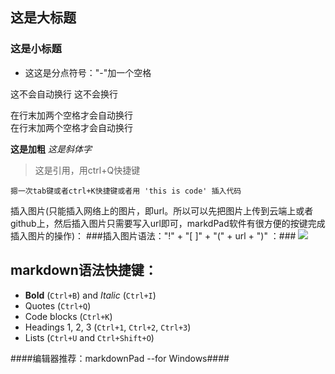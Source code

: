 ## 这是大标题  ##
### 这是小标题  ###

- 这这是分点符号："-"加一个空格

这不会自动换行
这不会换行

在行末加两个空格才会自动换行  
在行末加两个空格才会自动换行

**这是加粗**
*这是斜体字*
> 这是引用，用ctrl+Q快捷键  

    摁一次tab键或者ctrl+K快捷键或者用 'this is code' 插入代码

插入图片(只能插入网络上的图片，即url。所以可以先把图片上传到云端上或者github上，然后插入图片只需要写入url即可，markdPad软件有很方便的按键完成插入图片的操作)：
###插入图片语法："!" + "[ ]" + "(" + url + ")"  ：###
![](https://github.com/Victor-Lv/Network_Programming/blob/master/image/MIME-1.PNG)

## markdown语法快捷键： ###

- **Bold** (`Ctrl+B`) and *Italic* (`Ctrl+I`)
- Quotes (`Ctrl+Q`)
- Code blocks (`Ctrl+K`)
- Headings 1, 2, 3 (`Ctrl+1`, `Ctrl+2`, `Ctrl+3`)
- Lists (`Ctrl+U` and `Ctrl+Shift+O`)

####编辑器推荐：markdownPad --for Windows####